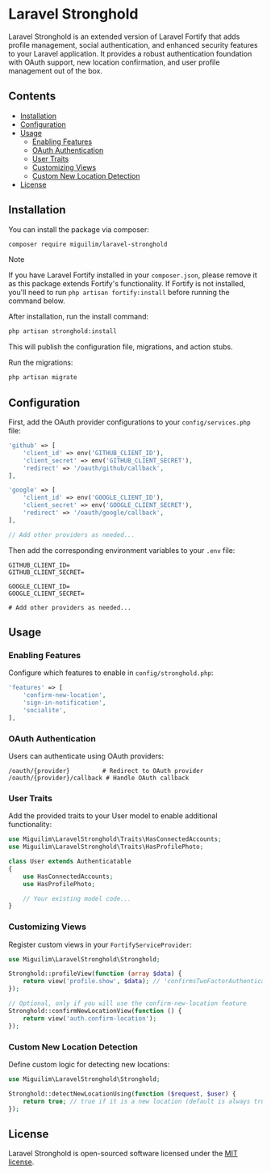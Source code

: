 # Laravel Stronghold

Laravel Stronghold is an extended version of Laravel Fortify that adds profile management, social authentication, and enhanced security features to your Laravel application. It provides a robust authentication foundation with OAuth support, new location confirmation, and user profile management out of the box.

## Contents

- [Installation](#installation)
- [Configuration](#configuration)
- [Usage](#usage)
  - [Enabling Features](#enabling-features)
  - [OAuth Authentication](#oauth-authentication)
  - [User Traits](#user-traits)
  - [Customizing Views](#customizing-views)
  - [Custom New Location Detection](#custom-new-location-detection)
- [License](#license)

## Installation

You can install the package via composer:

```sh
composer require miguilim/laravel-stronghold
```
> [!NOTE]
> If you have Laravel Fortify installed in your `composer.json`, please remove it as this package extends Fortify's functionality. If Fortify is not installed, you'll need to run `php artisan fortify:install` before running the command below.

After installation, run the install command:

```sh
php artisan stronghold:install
```

This will publish the configuration file, migrations, and action stubs.

Run the migrations:

```sh
php artisan migrate
```

## Configuration

First, add the OAuth provider configurations to your `config/services.php` file:

```php
'github' => [
    'client_id' => env('GITHUB_CLIENT_ID'),
    'client_secret' => env('GITHUB_CLIENT_SECRET'),
    'redirect' => '/oauth/github/callback',
],

'google' => [
    'client_id' => env('GOOGLE_CLIENT_ID'),
    'client_secret' => env('GOOGLE_CLIENT_SECRET'),
    'redirect' => '/oauth/google/callback',
],

// Add other providers as needed...
```

Then add the corresponding environment variables to your `.env` file:

```env
GITHUB_CLIENT_ID=
GITHUB_CLIENT_SECRET=

GOOGLE_CLIENT_ID=
GOOGLE_CLIENT_SECRET=

# Add other providers as needed...
```

## Usage

### Enabling Features

Configure which features to enable in `config/stronghold.php`:

```php
'features' => [
    'confirm-new-location',
    'sign-in-notification',
    'socialite',
],
```

### OAuth Authentication

Users can authenticate using OAuth providers:

```
/oauth/{provider}         # Redirect to OAuth provider
/oauth/{provider}/callback # Handle OAuth callback
```

### User Traits

Add the provided traits to your User model to enable additional functionality:

```php
use Miguilim\LaravelStronghold\Traits\HasConnectedAccounts;
use Miguilim\LaravelStronghold\Traits\HasProfilePhoto;

class User extends Authenticatable
{
    use HasConnectedAccounts;
    use HasProfilePhoto;

    // Your existing model code...
}
```

### Customizing Views

Register custom views in your `FortifyServiceProvider`:

```php
use Miguilim\LaravelStronghold\Stronghold;

Stronghold::profileView(function (array $data) {
    return view('profile.show', $data); // 'confirmsTwoFactorAuthentication', 'sessions', 'connectedAccounts'
});

// Optional, only if you will use the confirm-new-location feature
Stronghold::confirmNewLocationView(function () {
    return view('auth.confirm-location');
});
```

### Custom New Location Detection

Define custom logic for detecting new locations:

```php
use Miguilim\LaravelStronghold\Stronghold;

Stronghold::detectNewLocationUsing(function ($request, $user) {
    return true; // true if it is a new location (default is always true)
});
```

## License

Laravel Stronghold is open-sourced software licensed under the [MIT license](LICENSE).
